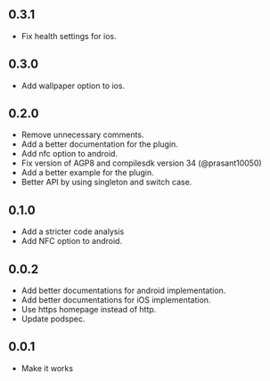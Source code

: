 ## 0.3.1
* Fix health settings for ios.

## 0.3.0
* Add wallpaper option to ios.

## 0.2.0
* Remove unnecessary comments.
* Add a better documentation for the plugin.
* Add nfc option to android.
* Fix version of AGP8 and compilesdk version 34 (@prasant10050)
* Add a better example for the plugin.
* Better API by using singleton and switch case.

## 0.1.0
* Add a stricter code analysis
* Add NFC option to android.

## 0.0.2

* Add better documentations for android implementation.
* Add better documentations for iOS implementation.
* Use https homepage instead of http.
* Update podspec.

## 0.0.1

* Make it works
